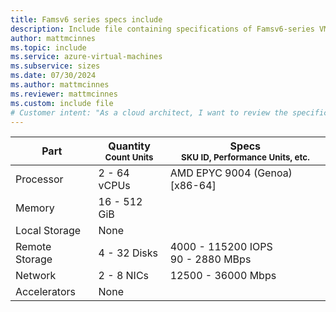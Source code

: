 ```yaml
---
title: Famsv6 series specs include
description: Include file containing specifications of Famsv6-series VM sizes.
author: mattmcinnes
ms.topic: include
ms.service: azure-virtual-machines
ms.subservice: sizes
ms.date: 07/30/2024
ms.author: mattmcinnes
ms.reviewer: mattmcinnes
ms.custom: include file
# Customer intent: "As a cloud architect, I want to review the specifications for Famsv6 series VMs, so that I can determine the appropriate instance sizes for my application workloads."
---
```

| Part | Quantity <br><sup>Count Units | Specs <br><sup>SKU ID, Performance Units, etc.  |
|---|---|---|
| Processor      | 2 - 64 vCPUs       | AMD EPYC 9004 (Genoa) [x86-64]                               |
| Memory         | 16 - 512 GiB          |                                  |
| Local Storage  | None           |                                |
| Remote Storage | 4 - 32 Disks    | 4000 - 115200 IOPS <br>90 - 2880 MBps   |
| Network        | 2 - 8 NICs          | 12500 - 36000 Mbps                          |
| Accelerators   | None              |                                   |
